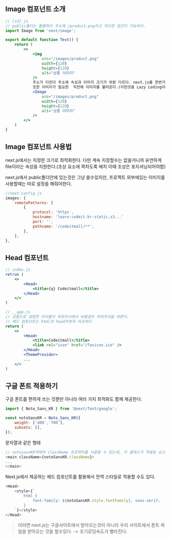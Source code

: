 ## Image 컴포넌트 소개
```jsx
// [id].js
// public폴더는 틀별하다 주소에 /product.png라고 적으면 접근이 가능하다.
import Image from 'next/image';

export default function Test() {
	return (
		<>
			<img
				src="/images/product.png"
				width={120}	
				height={120}
				alt="상품 이미지"
			/>
			주소가 다르다 주소에 속성과 이미지 크기가 위랑 다르다. next.js를 한번거쳐서 최적화된 크기의 이미지를 가져온다.
			또한 이미지가 필요한  직전에 이미지를 불러온다.(이런것을 Lazy Loding이라고한다.)
			<Image
				src="/images/product.png"
				width={120}
				height={120}
				alt="상품 이미지"
			/>
		</>	
	)
}
```
## Image 컴포넌트 사용법
next.js에서는 지정한 크기로 최적화한다. 다만 계속 지정할수는 없을거니까 유연하게 file이라는 속성을 지원한다.(조상 요소에 꽉차도록 배치 이때 조상은 포지셔닝되어야함)

next.js에서 public폴더안에 있는것은 그냥 쓸수있지만, 프로젝트 외부에있는 이미지를 사용할때는 따로 설정을 해줘야한다.
```js
//next.config.js
images: {
	remotePatterns: [
		{
			protocol: 'https',
			hostname: 'learn-codeit-kr-static.s3...'	
			port: '',
			pathname: '/codeitmall/**',
		},	
	],
},
```

## Head 컴포넌트
```jsx
// index.js
retrun (
	<>
		<Head>
			<title>{q} Codeitmall</title>
		</Head>	
	</>	
)

// __app.js
// 공통으로 설정한 타이틀이 하위자식에서 바뀔경우 하위자식을 따른다.
// 헤드 컴포넌트는 html의 head부분과 비슷하다
return (
	<>
		<Head>
			<title>Codeitmall</title>
			<link rel="icon" href="/favicon.ico" />
		</Head>	
		<ThemeProvider>
		...
	</>
)
```

## 구글 폰트 적용하기
구글 폰트를 편하게 쓰는 것뿐만 아니라 여러 가지  최적화도 함께 제공한다.
```js
import { Noto_Sans_KR } from '@next/font/google';

const notoSansKR = Noto_Sans_KR({
	weight: ['400','700'],
	subsets: [],
});
```
문자열과 같은 형태
```js
// notosasnKR객체의 className 프로퍼티를 사용할 수 있는데, 이 클래스가 적용된 요소안에서는 폰트를 적용하게 된다.
<main className={notoSansKR.className}>
...
</main>
```
Next.js에서 제공하는 헤드 컴포넌트를 활용해서 전역 스타일로 적용할 수도 있다.
```js
<Head>
	<style>{`
		html {
			font-family: ${notoSansKR.style.fontFamily}, sans-serif;	
		}
	`}</style>
</Head>
```
> 이러면 next.js는 구글사이트에서 받아오는것이 아니라 우리 사이트에서 폰트 파일을 받아오는 것을 할수있다. -> 초기로딩속도가 빨라진다.

